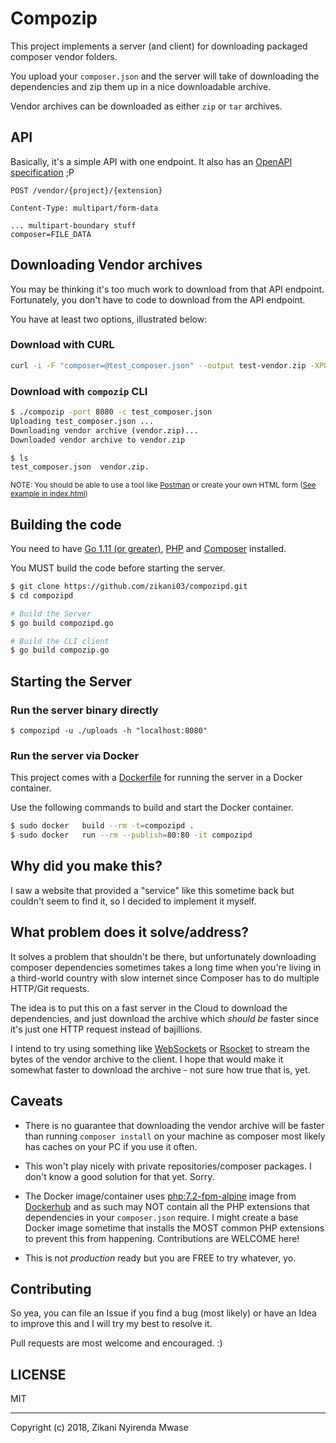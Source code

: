 Compozip
========

This project implements a server (and client) for downloading packaged composer
vendor folders.

You upload your `composer.json` and the server will take of downloading the 
dependencies and zip them up in a nice downloadable archive.

Vendor archives can be downloaded as either `zip` or `tar` archives.

## API

Basically, it's a simple API with one endpoint. It also has an [OpenAPI specification](./swagger.yaml) ;P

```
POST /vendor/{project}/{extension}

Content-Type: multipart/form-data

... multipart-boundary stuff
composer=FILE_DATA
```

## Downloading Vendor archives

You may be thinking it's too much work to download from that API endpoint.
Fortunately, you don't have to code to download from the API endpoint.

You have at least two options, illustrated below:

### Download with CURL

```sh
curl -i -F "composer=@test_composer.json" --output test-vendor.zip -XPOST http://localhost:8080/vendor/test/zip
```

### Download with `compozip` CLI

```sh
$ ./compozip -port 8080 -c test_composer.json
Uploading test_composer.json ...
Downloading vendor archive (vendor.zip)...
Downloaded vendor archive to vendor.zip

$ ls
test_composer.json  vendor.zip.
```

<small>NOTE: You should be able to use a tool like [Postman](https://getpostman.com) 
or create your own HTML form ([See example in index.html](./index.html))</small>

## Building the code

You need to have [Go 1.11 (or greater)](https://golang.org), [PHP](https://php.net) and [Composer](https://getcomposer.org) installed.

You MUST build the code before starting the server.

```sh
$ git clone https://github.com/zikani03/compozipd.git
$ cd compozipd

# Build the Server
$ go build compozipd.go

# Build the CLI client
$ go build compozip.go
```

## Starting the Server

### Run the server binary directly

```
$ compozipd -u ./uploads -h "localhost:8080"
```

### Run the server via Docker

This project comes with a [Dockerfile](./Dockerfile) for running the server in
a Docker container. 

Use the following commands to build and start the Docker container.

```sh
$ sudo docker	build --rm -t=compozipd .
$ sudo docker	run --rm --publish=80:80 -it compozipd
```

## Why did you make this?

I saw a website that provided a "service" like this sometime back but couldn't 
seem to find it, so I decided to implement it myself.

## What problem does it solve/address?

It solves a problem that shouldn't be there, but unfortunately downloading composer
dependencies sometimes takes a long time when you're living in a 
third-world country with slow internet since Composer has to do multiple HTTP/Git requests.

The idea is to put this on a fast server in the Cloud to download the dependencies,
and just download the archive which _should be_ faster since it's just one HTTP
request instead of bajillions.

I intend to try using something like [WebSockets](https://w3c.github.io/websockets/)
or [Rsocket](https://rsocket.io) to stream the bytes of the vendor archive to 
the client. I hope that would make it somewhat faster to download the archive - 
not sure how true that is, yet.

## Caveats

* There is no guarantee that downloading the vendor archive will be faster than running
`composer install` on your machine as composer most likely has caches on your PC if
you use it often.

* This won't play nicely with private repositories/composer packages. I don't know
a good solution for that yet. Sorry.

* The Docker image/container uses [php:7.2-fpm-alpine](https://github.com/docker-library/php/blob/b99209cc078ebb7bf4614e870c2d69e0b3bed399/7.2/alpine3.8/fpm/Dockerfile) 
image from [Dockerhub](https://hub.docker.com/_/php/) and as such may NOT contain
all the PHP extensions that dependencies in your `composer.json` require. I
might create a base Docker image sometime that installs the MOST common 
PHP extensions to prevent this from happening. Contributions are WELCOME here!

* This is not _production_ ready but you are FREE to try whatever, yo.


## Contributing

So yea, you can file an Issue if you find a bug (most likely) or
have an Idea to improve this and I will try my best to resolve it.

Pull requests are most welcome and encouraged. :)

## LICENSE

MIT

----

Copyright (c) 2018, Zikani Nyirenda Mwase